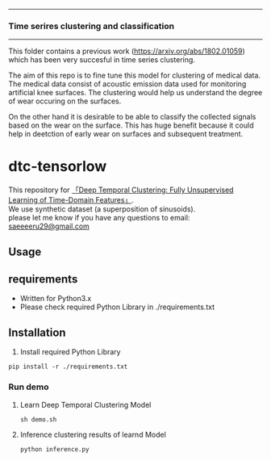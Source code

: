 -----------------------------
### Time serires clustering and classification
-----------------------------

This folder contains a previous work (https://arxiv.org/abs/1802.01059) which 
has been very succesful in time series clustering. 

The aim of this repo is to fine tune this model for clustering of medical data. The medical data consist of acoustic emission data used for monitoring artificial knee surfaces.  The clustering would help us understand the degree of wear occuring on the  surfaces.

On the other hand it is desirable to be able to classify the collected signals based on the wear on the surface. This has huge benefit because it could help in deetction of early wear on surfaces and subsequent treatment.



# dtc-tensorlow
This repository for [「Deep Temporal Clustering: Fully Unsupervised Learning of Time-Domain Features」](https://arxiv.org/abs/1802.01059).  
We use synthetic dataset (a superposition of sinusoids).  
please let me know if you have any questions to email: saeeeeru29@gmail.com

## Usage
## requirements
- Written for Python3.x
- Please check required Python Library in ./requirements.txt

## Installation
1. Install required Python Library

~~~
pip install -r ./requirements.txt
~~~

### Run demo
1. Learn Deep Temporal Clustering Model

	```
	sh demo.sh
	```

2. Inference clustering results of learnd Model

	```
	python inference.py
	```
